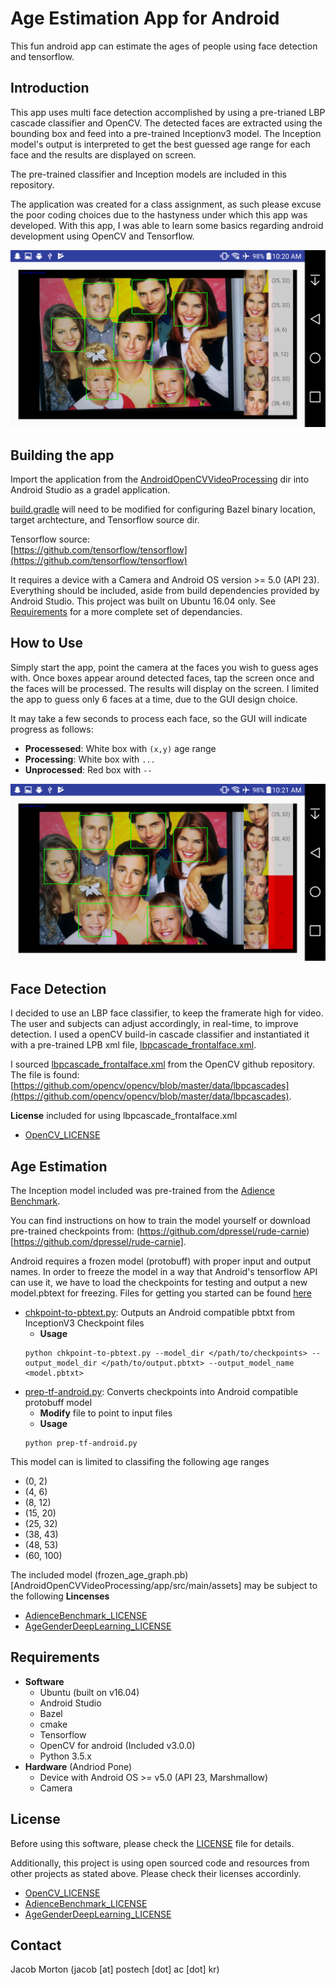 # Age Estimation App for Android #
 This fun android app can estimate the ages of people using face detection and tensorflow. 
 
 ## Introduction ## 
This app uses multi face detection accomplished by using a pre-trianed LBP cascade classifier and OpenCV. The detected faces are extracted using the bounding box and feed into a pre-trained Inceptionv3 model. The Inception model's output is interpreted to get the best guessed age range for each face and the results are displayed on screen.  
  
The pre-trained classifier and Inception models are included in this repository.
  
The application was created for a class assignment, as such please excuse the poor coding choices due to the hastyness under which this app was developed. With this app, I was able to learn some basics regarding android development using OpenCV and Tensorflow.

![Screenshot](docs/images/Screenshot_2017-11-02-10-20-55.png)

## Building the app ##
Import the application from the [AndroidOpenCVVideoProcessing](AndroidOpenCVVideoProcessing) dir into Android Studio as a gradel application.  
  
[build.gradle](AndroidOpenCVVideoProcessing/app/build.gradle) will need to be modified for configuring Bazel binary location, target archtecture, and Tensorflow source dir.  
  
Tensorflow source:   
[https://github.com/tensorflow/tensorflow](https://github.com/tensorflow/tensorflow)
  
It requires a device with a Camera and Android OS version >= 5.0 (API 23). Everything should be included, aside from build dependencies provided by Android Studio. This project was built on Ubuntu 16.04 only. See [Requirements](#requirements) for a more complete set of dependancies.  

## How to Use ##
Simply start the app, point the camera at the faces you wish to guess ages with. Once boxes appear around detected faces, tap the screen once and the faces will be processed. The results will display on the screen. I limited the app to guess only 6 faces at a time, due to the GUI design choice.  
  
It may take a few seconds to process each face, so the GUI will indicate progress as follows:
  * __Processesed__: White box with `(x,y)` age range
  * __Processing__:  White box with `...`
  * __Unprocessed__: Red box with `--`
  
![Processing Progress](docs/images/Screenshot_2017-11-02-10-21-18.png)

## Face Detection ##
I decided to use an LBP face classifier, to keep the framerate high for video. The user and subjects can adjust accordingly, in real-time, to improve detection. I used a openCV build-in cascade classifier and instantiated it with a pre-trained LPB xml file, [lbpcascade_frontalface.xml](AndroidOpenCVVideoProcessing/app/src/main/res/raw/lbpcascade_frontalface.xml).  
  
I sourced [lbpcascade_frontalface.xml](AndroidOpenCVVideoProcessing/app/src/main/res/raw/lbpcascade_frontalface.xml) from the OpenCV github repository. The file is found:  
[https://github.com/opencv/opencv/blob/master/data/lbpcascades](https://github.com/opencv/opencv/blob/master/data/lbpcascades).
  
__License__ included for using lbpcascade_frontalface.xml
  * [OpenCV_LICENSE](OpenCV_LICENSE)

## Age Estimation ##
The Inception model included was pre-trained from the [Adience Benchmark](http://www.openu.ac.il/home/hassner/Adience/data.html).  
  
You can find instructions on how to train the model yourself or download pre-trained checkpoints from:   (https://github.com/dpressel/rude-carnie)[https://github.com/dpressel/rude-carnie].
  
Android requires a frozen model (protobuff) with proper input and output names. In order to freeze the model in a way that Android's tensorflow API can use it, we have to load the checkpoints for testing and output a new model.pbtext for freezing. Files for getting you started can be found [here](docs)
  
  * [chkpoint-to-pbtext.py](docs/chkpoint-to-pbtext.py): Outputs an Android compatible pbtxt from InceptionV3 Checkpoint files
    * __Usage__
    ```
    python chkpoint-to-pbtext.py --model_dir </path/to/checkpoints> --output_model_dir </path/to/output.pbtxt> --output_model_name <model.pbtxt>
    ```
  * [prep-tf-android.py](docs/prep-tf-android.py): Converts checkpoints into Android compatible protobuff model
    * __Modify__ file to point to input files
    * __Usage__
    ```
    python prep-tf-android.py
    ```
  
This model can is limited to classifing the following age ranges
  - (0, 2)
  - (4, 6)
  - (8, 12)
  - (15, 20)
  - (25, 32)
  - (38, 43)
  - (48, 53)
  - (60, 100)

The included model (frozen_age_graph.pb)[AndroidOpenCVVideoProcessing/app/src/main/assets] may be subject to the following __Lincenses__ 
  * [AdienceBenchmark_LICENSE](AdienceBenchmark_LICENSE)
  * [AgeGenderDeepLearning_LICENSE](AgeGenderDeepLearning_LICENSE)

## Requirements ##
  * __Software__
    * Ubuntu (built on v16.04)
    * Android Studio
    * Bazel
    * cmake
    * Tensorflow
    * OpenCV for android (Included v3.0.0)
    * Python 3.5.x
  * __Hardware__ (Andriod Pone)
    * Device with Android OS >= v5.0 (API 23, Marshmallow)
    * Camera


## License ##

Before using this software, please check the [LICENSE](LICENSE) file for details. 

Additionally, this project is using open sourced code and resources from other projects as stated above. Please check their licenses accordinly.
  * [OpenCV_LICENSE](OpenCV_LICENSE)
  * [AdienceBenchmark_LICENSE](AdienceBenchmark_LICENSE)
  * [AgeGenderDeepLearning_LICENSE](AgeGenderDeepLearning_LICENSE)

## Contact ##
Jacob Morton (jacob [at] postech [dot] ac [dot] kr)
